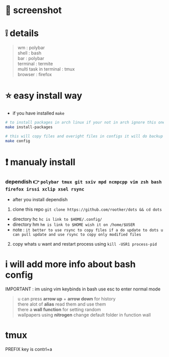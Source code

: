 # :palm_tree: screenshot
#  :grey_exclamation: details
> wm : polybar<br>
> shell : bash<br>
> bar : polybar<br>
> terminal : termite <br>
> multi task in terminal : tmux<br>
> browser : firefox
# :star: easy install way
- if you have installed `make`
```bash
# to install packages in arch linux if your not in arch ignore this one
make install-packages

# this will copy files and overight files in configs it will do backup if files there exists
make config
```
# :exclamation: manualy install
### dependish :point_right: `polybar tmux git sxiv mpd ncmpcpp vim zsh bash firefox irssi xclip xsel rsync`
- after you install dependish
1. clone this repo `git clone https://github.com/rootker/dots && cd dots`
- directory hc `hc is link to $HOME/.config/`
- directory hm `hm is link to $HOME wish it on /home/$USER`
- note : `it better to use rsync to copy files if a do update to dots u can pull update and use rsync to copy only modified files`
2. copy whats u want and restart process using `kill -USR1 process-pid`
# i will add more info about bash config
IMPORTANT : im using vim keybinds in bash use esc to enter normal mode

> u can press **arrow up** + **arrow down** for history<br>
> there alot of **alias** read them and use them<br>
> there a **wall function** for setting random <br>
wallpapers using **nitrogen** change default folder in function wall
> 
# tmux

PREFIX key is contrl+a
